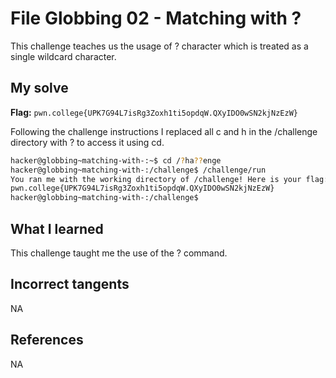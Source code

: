 # File Globbing 02 - Matching with ?
This challenge teaches us the usage of ? character which is treated as a single wildcard character.

## My solve
**Flag:** `pwn.college{UPK7G94L7isRg3Zoxh1ti5opdqW.QXyIDO0wSN2kjNzEzW}`

Following the challenge instructions I replaced all c and h in the /challenge directory with ? to access it using cd.

```bash
hacker@globbing~matching-with-:~$ cd /?ha??enge
hacker@globbing~matching-with-:/challenge$ /challenge/run
You ran me with the working directory of /challenge! Here is your flag:
pwn.college{UPK7G94L7isRg3Zoxh1ti5opdqW.QXyIDO0wSN2kjNzEzW}
hacker@globbing~matching-with-:/challenge$
```

## What I learned 
This challenge taught me the use of the ? command.

## Incorrect tangents
NA

## References 
NA
